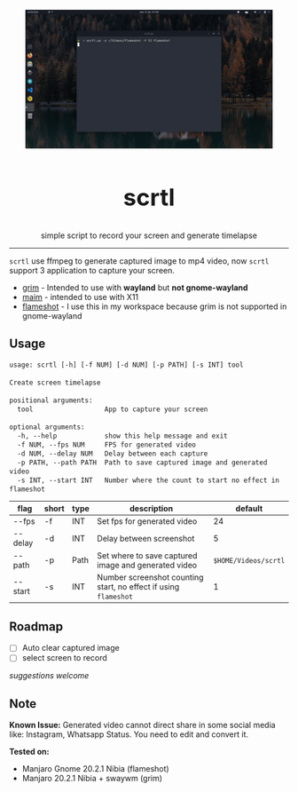<p align="center">
  <img src="./assets/demo.gif" alt="demo" height="250px" width="auto">
</p>
<h2 align="center" style="font-size: 3em"><strong>scrtl</strong></h2>
<p align="center">simple script to record your screen and generate timelapse</p>

---

`scrtl` use ffmpeg to generate captured image to mp4 video, now `scrtl` support 3 application to capture your screen.

- [grim](https://github.com/emersion/grim) - Intended to use with **wayland** but **not gnome-wayland**
- [maim](https://github.com/naelstrof/maim) - intended to use with X11
- [flameshot](https://github.com/flameshot-org/flameshot) - I use this in my workspace because grim is not supported in gnome-wayland

## Usage
```text
usage: scrtl [-h] [-f NUM] [-d NUM] [-p PATH] [-s INT] tool

Create screen timelapse

positional arguments:
  tool                  App to capture your screen

optional arguments:
  -h, --help            show this help message and exit
  -f NUM, --fps NUM     FPS for generated video
  -d NUM, --delay NUM   Delay between each capture
  -p PATH, --path PATH  Path to save captured image and generated video
  -s INT, --start INT   Number where the count to start no effect in flameshot
```
| flag    | short | type | description                                                      | default              |
| ---     | ---   | ---  | ---                                                              | ---                  |
| --fps   | -f    | INT  | Set fps for generated video                                      | 24                   |
| --delay | -d    | INT  | Delay between screenshot                                         | 5                    |
| --path  | -p    | Path | Set where to save captured image and generated video             | `$HOME/Videos/scrtl` |
| --start | -s    | INT  | Number screenshot counting start, no effect if using `flameshot` | 1                    |

## Roadmap
- [ ] Auto clear captured image
- [ ] select screen to record

_suggestions welcome_

## Note
**Known Issue:**
Generated video cannot direct share in some social media like: Instagram, Whatsapp Status. You need to edit and convert it.

**Tested on:**
- Manjaro Gnome 20.2.1 Nibia (flameshot)
- Manjaro 20.2.1 Nibia + swaywm (grim)
